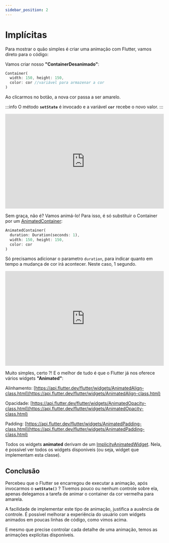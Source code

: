 ```yaml
---
sidebar_position: 2
---
```


# Implícitas

Para mostrar o quão simples é criar uma animação com Flutter, vamos direto para o código:

Vamos criar nosso **"ContainerDesanimado"**:

```dart
Container(
  width: 150, height: 150,
  color: cor //variável para armazenar a cor 
)
```

Ao clicarmos no botão, a nova cor passa a ser amarelo. 

:::info
O método **`setState`** é invocado e a variável **`cor`** recebe o novo valor.
:::

<iframe height="300" width="100%;" scrolling="no" title="ContainerDesanimado" src="https://codepen.io/rubensdemelo/embed/oNYggKM?default-tab=html%2Cresult" frameborder="no" loading="lazy" allowtransparency="true" allowfullscreen="true">
  See the Pen <a href="https://codepen.io/rubensdemelo/pen/oNYggKM">
  ContainerDesanimado</a> by rubensdemelo (<a href="https://codepen.io/rubensdemelo">@rubensdemelo</a>)
  on <a href="https://codepen.io">CodePen</a>.
</iframe>

Sem graça, não é? Vamos animá-lo! Para isso, é só substituir o Container por um [AnimatedContainer](https://api.flutter.dev/flutter/widgets/AnimatedContainer-class.html):

```dart
AnimatedContainer(
  duration: Duration(seconds: 1),
  width: 150, height: 150,
  color: cor
)
```

Só precisamos adicionar o parametro `duration`, para indicar quanto em tempo a mudança de cor irá acontecer. Neste caso, 1 segundo. 

<iframe height="300" width="100%;" scrolling="no" title="ContainerAnimado" src="https://codepen.io/rubensdemelo/embed/GRNgJga?default-tab=html%2Cresult" frameborder="no" loading="lazy" allowtransparency="true" allowfullscreen="true">
  See the Pen <a href="https://codepen.io/rubensdemelo/pen/GRNgJga">
  ContainerAnimado</a> by rubensdemelo (<a href="https://codepen.io/rubensdemelo">@rubensdemelo</a>)
  on <a href="https://codepen.io">CodePen</a>.
</iframe>

Muito simples, certo ?! E o melhor de tudo é que o Flutter já nos oferece vários widgets **"Animated"**:

Alinhamento: [https://api.flutter.dev/flutter/widgets/AnimatedAlign-class.html](https://api.flutter.dev/flutter/widgets/AnimatedAlign-class.html)

Opacidade: [https://api.flutter.dev/flutter/widgets/AnimatedOpacity-class.html](https://api.flutter.dev/flutter/widgets/AnimatedOpacity-class.html)

Padding: [https://api.flutter.dev/flutter/widgets/AnimatedPadding-class.html](https://api.flutter.dev/flutter/widgets/AnimatedPadding-class.html)

Todos os widgets **animated** derivam de um [ImplicityAnimatedWidget](https://api.flutter.dev/flutter/widgets/ImplicitlyAnimatedWidget-class.html). Nela, é possível ver todos os widgets disponíveis \(ou seja, widget que implementam esta classe\).

## Conclusão

Percebeu que o Flutter se encarregou de executar a animação, após invocarmos o **`setState()`** ? Tivemos pouco ou nenhum controle sobre ela, apenas delegamos a tarefa de animar o container da cor vermelha para amarela. 

A facilidade de implementar este tipo de animação, justifica a ausência de controle. É possível melhorar a experiência do usuário com widgets animados em poucas linhas de código, como vimos acima.

E mesmo que precise controlar cada detalhe de uma animação, temos as animações explícitas disponíveis. 